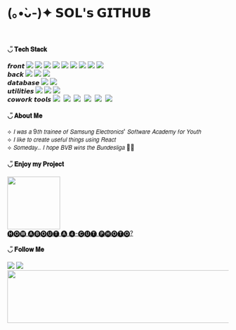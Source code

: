 

<!-- ![header](https://capsule-render.vercel.app/api?type=Waving&color=0:5c8eb7,100:575893&height=200&section=header&text=sol's%20github&fontSize=90&fontAlignY=40&animation=fadeIn&strokeWidth=2&stroke=ffffff&fontColor=ffffff) -->
<h1>
 (｡•̀ᴗ-)✦ 𝗦𝗢𝗟'𝘀 𝗚𝗜𝗧𝗛𝗨𝗕 
</h1>
<div align="center">
<br />
 

</div>
<h4>◡̎ 𝐓𝐞𝐜𝐡 𝐒𝐭𝐚𝐜𝐤 </h4>
<p align="left">
 <span>𝙛𝙧𝙤𝙣𝙩</span>
 <img src="https://img.shields.io/badge/typescript-3178C6?style=flat-square&logo=typescript&logoColor=white"/>
 <img src="https://img.shields.io/badge/Javascript-ffb13b?style=flat-square&logo=javascript&logoColor=white"/>
 <img src="https://img.shields.io/badge/React-61DAFB?style=flat-square&logo=React&logoColor=white"/>
 <img src="https://img.shields.io/badge/Next.js-000000?style=flat-square&logo=Next.js&logoColor=white"/>
 <img src="https://img.shields.io/badge/HTML5-E34F26?style=flat-square&logo=HTML5&logoColor=white"/>
 <img src="https://img.shields.io/badge/CSS3-809CC9?style=flat-square&logo=CSS3&logoColor=white"/>
 <img src="https://img.shields.io/badge/Tailwind CSS-06B6D4?style=flat-square&logo=Tailwind CSS&logoColor=white"/>
 <img src="https://img.shields.io/badge/styled components-DB7093?style=flat-square&logo=styled-components&logoColor=white"/>
 <img src="https://img.shields.io/badge/Vue.js-4FC08D?style=flat-square&logo=vuedotjs&logoColor=white"/>

  
 <br />
 <span>𝙗𝙖𝙘𝙠</span>
 <img src="https://img.shields.io/badge/Python-3766AB?style=flat-square&logo=Python&logoColor=white"/>
 <img src="https://img.shields.io/badge/Django-092E20?style=flat-square&logo=django&logoColor=white"/>
 <img src="https://img.shields.io/badge/Node.js-FE5196?style=flat-square&logo=Node.js&logoColor=white"/>
 <br />
 <span>𝙙𝙖𝙩𝙖𝙗𝙖𝙨𝙚</span>
 <img src="https://img.shields.io/badge/Mysql-A5915F?style=flat-square&logo=MySql&logoColor=white"/> 
 <img src="https://img.shields.io/badge/MongoDB-47A248?style=flat-square&logo=MongoDB&logoColor=white"/>
 <br />
 <span>𝙪𝙩𝙞𝙡𝙞𝙩𝙞𝙚𝙨</span>
 <img src="https://img.shields.io/badge/Vercel-000000?style=flat-square&logo=Vercel&logoColor=white"/>
 <img src="https://img.shields.io/badge/AWS-232F3E?style=flat-square&logo=AmazonAWS&logoColor=white"/> 
 <img src="https://img.shields.io/badge/Microsoft Azure-2496ED?style=flat-square&logo=Microsoft Azure&logoColor=white"/>&nbsp
 </br>
 <span>𝙘𝙤𝙬𝙤𝙧𝙠 𝙩𝙤𝙤𝙡𝙨</span>
 <img src="https://img.shields.io/badge/Github-181717?style=flat-square&logo=github&logoColor=white"/>&nbsp
 <img src="https://img.shields.io/badge/Gitlab-FC6D26?style=flat-square&logo=gitlab&logoColor=white"/>&nbsp
 <img src="https://img.shields.io/badge/Jira-0052CC?style=flat-square&logo=Jira&logoColor=white"/>&nbsp
 <img src="https://img.shields.io/badge/Notion-000000?style=flat-square&logo=Notion&logoColor=white"/>&nbsp
 <img src="https://img.shields.io/badge/Figma-F24E1E?style=flat-square&logo=Figma&logoColor=white"/>&nbsp
 <img src="https://img.shields.io/badge/Postman-FF6C37?style=flat-square&logo=postman&logoColor=white"/>&nbsp
</p>


<h4>◡̎ 𝐀𝐛𝐨𝐮𝐭 𝐌𝐞</h4>
<p align="left">
⟡ 𝘐 𝘸𝘢𝘴 𝘢 9𝘵𝘩 𝘵𝘳𝘢𝘪𝘯𝘦𝘦 𝘰𝘧 𝘚𝘢𝘮𝘴𝘶𝘯𝘨 𝘌𝘭𝘦𝘤𝘵𝘳𝘰𝘯𝘪𝘤𝘴' 𝘚𝘰𝘧𝘵𝘸𝘢𝘳𝘦 𝘈𝘤𝘢𝘥𝘦𝘮𝘺 𝘧𝘰𝘳 𝘠𝘰𝘶𝘵𝘩
<br />
⟡ 𝘐 𝘭𝘪𝘬𝘦 𝘵𝘰 𝘤𝘳𝘦𝘢𝘵𝘦 𝘶𝘴𝘦𝘧𝘶𝘭 𝘵𝘩𝘪𝘯𝘨𝘴 𝘶𝘴𝘪𝘯𝘨 𝘙𝘦𝘢𝘤𝘵
<br />
⟡ 𝘚𝘰𝘮𝘦𝘥𝘢𝘺.. 𝘐 𝘩𝘰𝘱𝘦 𝘉𝘝𝘉 𝘸𝘪𝘯𝘴 𝘵𝘩𝘦 𝘉𝘶𝘯𝘥𝘦𝘴𝘭𝘪𝘨𝘢 🖤💛
</p>

<h4>◡̎ 𝐄𝐧𝐣𝐨𝐲 𝐦𝐲 𝐏𝐫𝐨𝐣𝐞𝐜𝐭 </h4>
<a href="https://www.4pic.today/">
<img width="120px" src="https://github.com/user-attachments/assets/ad5c81f4-8096-488d-b86e-daf28bb9c297"/><br/>
🅗🅞🅦 🅐🅑🅞🅤🅣 🅐 ❹-🅒🅤🅣 🅟🅗🅞🅣🅞?
</a>

<h4>◡̎ 𝐅𝐨𝐥𝐥𝐨𝐰 𝐌𝐞 </h4>
<a href="https://velog.io/@s01k1m/posts"><img src="https://img.shields.io/badge/Tech%20Blog-11B48A?style=flat-square&logo=Vimeo&logoColor=white&link=https://velog.io/@s01k1m/posts"/></a>
<a href="mailto:sk618dev@gmail.com"><img src="https://img.shields.io/badge/Gmail-d14836?style=flat-square&logo=Gmail&logoColor=white&link=sk618dev@gmail.com"/></a>
<br/>
<!-- 
 go to see the UEFA game and F1.
 -->
  

<!--
**s0lk1m/s0lk1m** is a ✨ _special_ ✨ repository because its `README.md` (this file) appears on your GitHub profile.

Here are some ideas to get you started:


- 💬 Ask me about ...
- 📫 How to reach me: ...
- 😄 Pronouns: ...
- ⚡ Fun fact: ...
-->


<a href="https://github.com/devxb/gitanimals">
  <img
    src="https://render.gitanimals.org/lines/s01k1m?pet-id=602352517804158466"
    width="600"
    height="120"
  />
</a>
  
